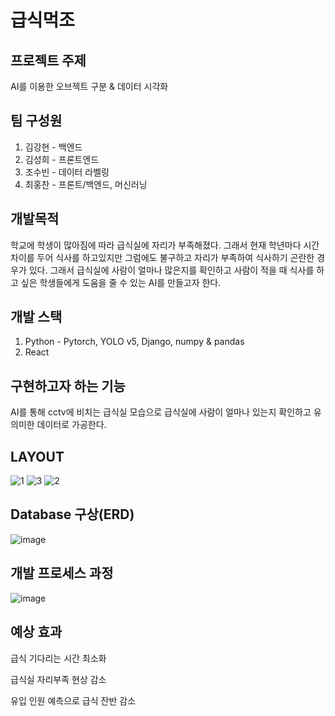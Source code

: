 # 급식먹조

## 프로젝트 주제

AI를 이용한 오브젝트 구분 & 데이터 시각화 

## 팀 구성원

1. 김강현 - 백엔드
2. 김성희 - 프론트엔드
3. 조수빈 - 데이터 라벨링
4. 최홍찬 - 프론트/백엔드, 머신러닝

## 개발목적

학교에 학생이 많아짐에 따라 급식실에 자리가 부족해졌다. 그래서 현재 학년마다 시간 차이를 두어 식사를 하고있지만 그럼에도 불구하고 자리가 부족하여 식사하기 곤란한 경우가 있다. 그래서 급식실에 사람이 얼마나 많은지를 확인하고 사람이 적을 때 식사를 하고 싶은 학생들에게 도움을 줄 수 있는 AI를 만들고자 한다.

## 개발 스택

1. Python - Pytorch, YOLO v5, Django, numpy & pandas
2. React

## 구현하고자 하는 기능

AI를 통해 cctv에 비치는 급식실 모습으로 급식실에 사람이 얼마나 있는지 확인하고 유의미한 데이터로 가공한다.

## LAYOUT

![1](https://user-images.githubusercontent.com/82490973/190173323-0c7a3f7f-d1dc-48fd-94aa-8861673606f7.png)
![3](https://user-images.githubusercontent.com/82490973/190173312-e6d701ab-1c49-496d-b51d-d27269021227.png)
![2](https://user-images.githubusercontent.com/82490973/190173361-f09f7b25-47b4-4051-b413-29d6c3d5b8f0.png)


## Database 구상(ERD)

![image](https://user-images.githubusercontent.com/79764169/209784576-7973b3fb-220c-4be6-9506-ea5a21d42092.png)

## 개발 프로세스 과정

![image](https://user-images.githubusercontent.com/79764169/190343478-15d565f6-5f9b-4ad4-8174-a7bbe06ada79.png)

## 예상 효과

급식 기다리는 시간 최소화

급식실 자리부족 현상 감소

유입 인원 예측으로 급식 잔반 감소
